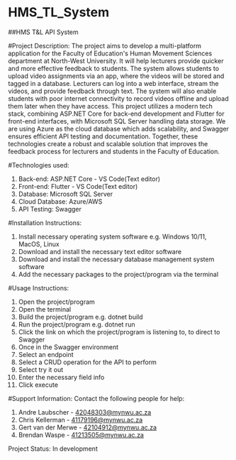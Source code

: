 # HMS_TL_System
##HMS T&L API System

#Project Description:
The project aims to develop a multi-platform application for the Faculty of Education's Human Movement Sciences department at North-West University. It will help lecturers provide quicker and more effective feedback to students. The system allows students to upload video assignments via an app, where the videos will be stored and tagged in a database. Lecturers can log into a web interface, stream the videos, and provide feedback through text. The system will also enable students with poor internet connectivity to record videos offline and upload them later when they have access.
This project utilizes a modern tech stack, combining ASP.NET Core for back-end development and Flutter for front-end interfaces, with Microsoft SQL Server handling data storage. We are using Azure as the cloud database which adds scalability, and Swagger ensures efficient API testing and documentation. Together, these technologies create a robust and scalable solution that improves the feedback process for lecturers and students in the Faculty of Education.

#Technologies used:
1. Back-end: ASP.NET Core - VS Code(Text editor)
2. Front-end: Flutter - VS Code(Text editor)
3. Database: Microsoft SQL Server
4. Cloud Database: Azure/AWS
5. API Testing: Swagger

#Installation Instructions:
1. Install necessary operating system software e.g. Windows 10/11, MacOS, Linux
2. Download and install the necessary text editor software
3. Download and install the necessary database management system software
4. Add the necessary packages to the project/program via the terminal

#Usage Instructions:
1. Open the project/program
2. Open the terminal
3. Build the project/program e.g. dotnet build
4. Run the project/program e.g. dotnet run
5. Click the link on which the project/program is listening to, to direct to Swagger
6. Once in the Swagger environment
7. Select an endpoint 
8. Select a CRUD operation for the API to perform 
9. Select try it out 
10. Enter the necessary field info 
11. Click execute

#Support Information:
Contact the following people for help:
1. Andre Laubscher - 42048303@mynwu.ac.za
2. Chris Kellerman - 41179196@mynwu.ac.za
3. Gert van der Merwe - 42104912@mynwu.ac.za
4. Brendan Waspe - 41213505@mynwu.ac.za

Project Status: In development


